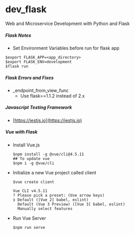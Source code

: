 # dev_flask
Web and Microservice Development with Python and Flask

##### Flask Notes
- Set Environment Variables before run for flask app
```
$export FLASK_APP=<app_directory>
$export FLASK_ENV=development
$flask run
```


##### Flask Errors and Fixes
- _endpoint_from_view_func
  - Use flask==1.1.2 instead of 2.x 

##### Javascript Testing Framework
- [https://jestjs.io](https://jestjs.io) <br/> 

##### Vue with Flask
- Install Vue.js
  ```
  $npm install -g @vue/cli@4.5.11
  ## To update vue
  $npm i -g @vue/cli
  ```
- Initialize a new Vue project called client
  ```
  $vue create client

  Vue CLI v4.5.11
  ? Please pick a preset: (Use arrow keys)
  ❯ Default ([Vue 2] babel, eslint)
    Default (Vue 3 Preview) ([Vue 3] babel, eslint)
    Manually select features
  ```

- Run Vue Server
  ```
  $npm run serve
  ```
